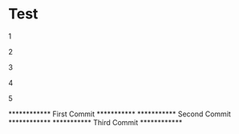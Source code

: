 # Test

1

2

3

4

5

************ First Commit ***********
*********** Second Commit ************
*********** Third Commit ************
